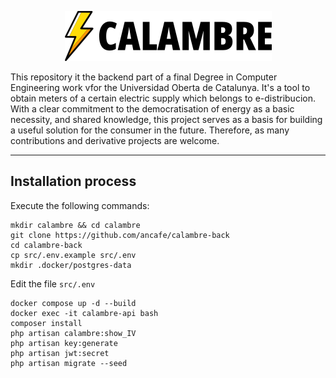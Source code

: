 <div style="text-align: center;">

![Logo](https://github.com/ancafe/calambre-back/blob/main/src/resources/img/logo.png?raw=true)

</div>


This repository it the backend part of a final Degree in Computer Engineering work vfor the Universidad Oberta de Catalunya. It's a tool to obtain meters of a certain electric supply which belongs to e-distribucion. With a clear commitment to the democratisation of energy as a basic necessity, and shared knowledge, this project serves as a basis for building a useful solution for the consumer in the future. Therefore, as many contributions and derivative projects are welcome.

<hr>

## Installation process

Execute the following commands:

```
mkdir calambre && cd calambre
git clone https://github.com/ancafe/calambre-back
cd calambre-back
cp src/.env.example src/.env
mkdir .docker/postgres-data
```

Edit the file `src/.env`


```
docker compose up -d --build
docker exec -it calambre-api bash
composer install
php artisan calambre:show_IV
php artisan key:generate
php artisan jwt:secret
php artisan migrate --seed

```





